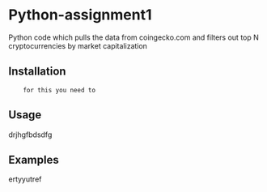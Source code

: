 # Python-assignment1

Python code which pulls the data from coingecko.com and filters out top N cryptocurrencies by market capitalization 

## Installation

`     for this you need to     `


## Usage
drjhgfbdsdfg

## Examples
ertyyutref
